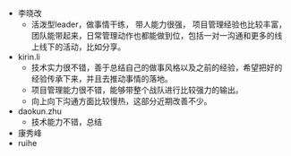 - 李晓改
	- 活泼型leader，做事情干练， 带人能力很强， 项目管理经验也比较丰富，团队能带起来，日常管理动作也都能做到位，包括一对一沟通和更多的线上线下的活动，比如分享。
- kirin.li
	- 技术实力很不错，善于总结自己的做事风格以及之前的经验，希望把好的经验传承下来，并且去推动事情的落地。
	- 项目管理能力很不错，能够带整个战队进行比较强力的输出。
	- 向上向下沟通方面比较慢热，这部分近期改善不少。
- daokun.zhu
	- 技术能力不错，总结
- 康秀峰
- ruihe